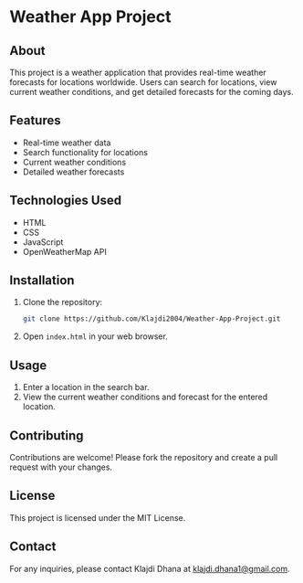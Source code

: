 # Weather App Project

## About
This project is a weather application that provides real-time weather forecasts for locations worldwide. Users can search for locations, view current weather conditions, and get detailed forecasts for the coming days.

## Features
- Real-time weather data
- Search functionality for locations
- Current weather conditions
- Detailed weather forecasts

## Technologies Used
- HTML
- CSS
- JavaScript
- OpenWeatherMap API

## Installation
1. Clone the repository:
    ```bash
    git clone https://github.com/Klajdi2004/Weather-App-Project.git
    ```
2. Open `index.html` in your web browser.

## Usage
1. Enter a location in the search bar.
2. View the current weather conditions and forecast for the entered location.

## Contributing
Contributions are welcome! Please fork the repository and create a pull request with your changes.

## License
This project is licensed under the MIT License.

## Contact
For any inquiries, please contact Klajdi Dhana at klajdi.dhana1@gmail.com.
